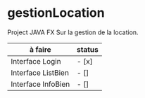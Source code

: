 # gestionLocation
Project JAVA FX Sur la gestion de la location.

|à faire|status|
|---|---|
|Interface Login|- [x]|
|Interface ListBien|- []|
|Interface InfoBien|- []|


